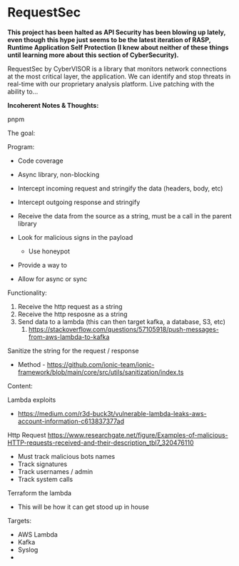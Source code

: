 # RequestSec

__This project has been halted as API Security has been blowing up lately, even though this hype just seems to be the latest iteration of RASP, Runtime Application Self Protection (I knew about neither of these things until learning more about this section of CyberSecurity).__



RequestSec by CyberVISOR is a library that monitors network connections at the most critical layer, the application. 
We can identify and stop threats in real-time with our proprietary analysis platform. Live patching with the ability to... 


__Incoherent Notes & Thoughts:__

pnpm

The goal:

Program:
- Code coverage 
- Async library, non-blocking
- Intercept incoming request and stringify the data (headers, body, etc)
- Intercept outgoing response and stringify
- Receive the data from the source as a string, must be a call in the parent library

- Look for malicious signs in the payload
    - Use honeypot
- Provide a way to
- Allow for async or sync

Functionality:
1. Receive the http request as a string
1. Receive the http resposne as a string
1. Send data to a lambda (this can then target kafka, a database, S3, etc)
    1. https://stackoverflow.com/questions/57105918/push-messages-from-aws-lambda-to-kafka


Sanitize the string for the request / response
- Method - https://github.com/ionic-team/ionic-framework/blob/main/core/src/utils/sanitization/index.ts

Content:

Lambda exploits
- https://medium.com/r3d-buck3t/vulnerable-lambda-leaks-aws-account-information-c613837377ad

Http Request
https://www.researchgate.net/figure/Examples-of-malicious-HTTP-requests-received-and-their-description_tbl7_320476110
- Must track malicious bots names
- Track signatures
- Track usernames / admin
- Track system calls


Terraform the lambda
- This will be how it can get stood up in house

Targets:
- AWS Lambda
- Kafka
- Syslog
- 

